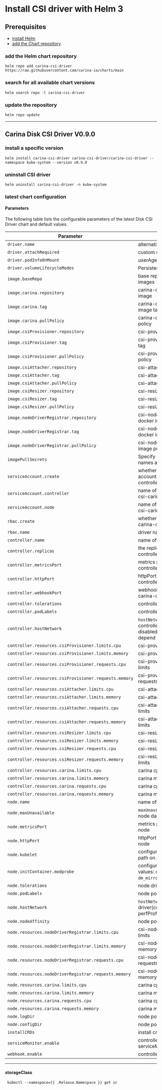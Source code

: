 # Install CSI driver with Helm 3

## Prerequisites

- [install Helm](https://helm.sh/docs/intro/quickstart/#install-helm)
- [add the Chart repository](#add-the-helm-chart-repository)

### add the Helm chart repository

```console
helm repo add carina-csi-driver https://raw.githubusercontent.com/carina-io/charts/main
```

### search for all available chart versions

```console
helm search repo -l carina-csi-driver
```

### update the repository

```console
helm repo update
```

---

## Carina Disk CSI Driver V0.9.0

### install a specific version

```console
helm install carina-csi-driver carina-csi-driver/carina-csi-driver --namespace kube-system --version v0.9.0
```

### uninstall CSI driver

```console
helm uninstall carina-csi-driver -n kube-system
```

### latest chart configuration

#### Parameters

The following table lists the configurable parameters of the latest  Disk CSI Driver chart and default values.

| Parameter                                         | Description                                                | Default                                                      |
| ------------------------------------------------- | ---------------------------------------------------------- | ------------------------------------------------------------ |
| `driver.name`                                     | alternative driver name                                    | `csi.carina.com` |
| `driver.attachRequired`                           | custom userAgent                                           | `true` |
| `driver.podInfoOnMount`                           | userAgent suffix                                           | `true` |
| `driver.volumeLifecycleModes`                     |  Persistent                                                | `Persistent` |
| `image.baseRepo`                                  | base repository of driver images                           | `registry.cn-hangzhou.aliyuncs.com/carina` |
| `image.carina.repository`                         | carina-csi-driver docker image                             | `/carina`   |
| `image.carina.tag`                                | carina-csi-driver docker image tag                         | `latest`  |
| `image.carina.pullPolicy`                         | carina-csi-driver image pull policy                        | `IfNotPresent`   |
| `image.csiProvisioner.repository`                 | csi-provisioner docker image                               | `/csi-provisioner`  |
| `image.csiProvisioner.tag`                        | csi-provisioner docker image tag                           | `v2.1.0`  |
| `image.csiProvisioner.pullPolicy`                 | csi-provisioner image pull policy                          | `IfNotPresent`  |
| `image.csiAttacher.repository`                    | csi-attacher docker image                                  | `/csi-attacher` |
| `image.csiAttacher.tag`                           | csi-attacher docker image tag                              | `v3.1.0`        |
| `image.csiAttacher.pullPolicy`                    | csi-attacher image pull policy                             | `IfNotPresent`     |
| `image.csiResizer.repository`                     | csi-resizer docker image                                   | `/csi-resizer`    |
| `image.csiResizer.tag`                            | csi-resizer docker image tag                               | `v1.1.0`         |
| `image.csiResizer.pullPolicy`                     | csi-resizer image pull policy                              | `IfNotPresent`        |
| `image.nodeDriverRegistrar.repository`            | csi-node-driver-registrar docker image                     | `/csi-node-driver-registrar` |
| `image.nodeDriverRegistrar.tag`                   | csi-node-driver-registrar docker image tag                 | `v2.1.0`                   |
| `image.nodeDriverRegistrar.pullPolicy`            | csi-node-driver-registrar image pull policy                | `IfNotPresent`              |
| `imagePullSecrets`                                | Specify docker-registry secret names as an array           | []         |
| `serviceAccount.create`                           | whether create service account of csi-carina-controller, csi-carina-node| `true`   |                                                |
| `serviceAccount.controller`                       | name of service account for csi-carina-controller       | `carina-csi-controller`       |
| `serviceAccount.node`                             | name of service account for csi-carina-node             | `carina-csi-node`         |
| `rbac.create`                                     | whether create rbac of csi-carina-controller            | `true`           |
| `rbac.name`                                       | driver name in rbac role                                | `carina`         |
| `controller.name`                                 | name of driver deployment                                  | `csi-carina-controller` |
| `controller.replicas`                             | the replicas of csi-carina-controller                   | `2`           |
| `controller.metricsPort`                          | metrics port of csi-carina-controller                   | `29604`         |
| `controller.httpPort`                             | httpPort port of csi-carina-controller                   | `8089`           |
| `controller.webhookPort`                          | webhookPort port of csi-carina-controller                   | `8443`         |
| `controller.tolerations`                          | controller pod tolerations                                 |     |
| `controller.podLabels`                            | controller pod podLabels                                 |     |
| `controller.hostNetwork`                          | `hostNetwork` setting on controller driver(could be disabled if controller does not depend on MSI setting)    | `true`     | `true`, `false`
| `controller.resources.csiProvisioner.limits.cpu`      | csi-provisioner cpu limits                            | 200m                                                           |
| `controller.resources.csiProvisioner.limits.memory`   | csi-provisioner memory limits                         | 500Mi                                                          |
| `controller.resources.csiProvisioner.requests.cpu`    | csi-provisioner cpu requests limits                   | 10m                                                            |
| `controller.resources.csiProvisioner.requests.memory` | csi-provisioner memory requests limits                | 20Mi                                                           |
| `controller.resources.csiAttacher.limits.cpu`         | csi-attacher cpu limits                            | 200m                                                           |
| `controller.resources.csiAttacher.limits.memory`      | csi-attacher memory limits                         | 500Mi                                                          |
| `controller.resources.csiAttacher.requests.cpu`       | csi-attacher cpu requests limits                   | 10m                                                            |
| `controller.resources.csiAttacher.requests.memory`    | csi-attacher memory requests limits                | 20Mi                                                           |
| `controller.resources.csiResizer.limits.cpu`          | csi-resizer cpu limits                            | 200m                                                           |
| `controller.resources.csiResizer.limits.memory`       | csi-resizer memory limits                         | 500Mi                                                          |
| `controller.resources.csiResizer.requests.cpu`        | csi-resizer cpu requests limits                   | 10m                                                            |
| `controller.resources.csiResizer.requests.memory`     | csi-resizer memory requests limits                | 20Mi                                                           |
| `controller.resources.carina.limits.cpu`           | carina cpu limits                                    | 300m                                                           |
| `controller.resources.carina.limits.memory`        | carina memory limits                                 | 500Mi                                                          |
| `controller.resources.carina.requests.cpu`         | carina cpu requests limits                           | 10m                                                            |
| `controller.resources.carina.requests.memory`      | carina memory requests limits                        | 20Mi    |
| `node.name`                                       | name of driver daemonset                     |`csi-carina-node`       |
| `node.maxUnavailable`                             | `maxUnavailable` value of driver node daemonset            | `1`
| `node.metricsPort`                                | metrics port of csi-carina-node                         |`29091`         |
| `node.httpPort`                                   | httpPort port of csi-carina-node                         |`29090`           |
| `node.kubelet`                                   | configure kubelet directory path on  agent node       | `/var/lib/kubelet`        |
| `node.initContainer.modprobe`                    | configure lib module(available values: `dm_snapshot`, `dm_mirror`,`dm_thin_pool`,`bcache`)  | `dm_snapshot`, `dm_mirror`,`dm_thin_pool`   |
| `node.tolerations`                               |  node driver tolerations                              |      |
| `node.podLabels`                                 | node pod podLabels                                 |        |
| `node.hostNetwork`                               | `hostNetwork` setting on  node driver(could be disabled if perfProfile is `none`)      | `true`           | `true`, `false`
| `node.nodeAffinity`                                 | node pod nodeAffinity                                 |                                                              |
| `node.resources.nodeDriverRegistrar.limits.cpu`       | csi-node-driver-registrar cpu limits                  | 200m                                                           |
| `node.resources.nodeDriverRegistrar.limits.memory`    | csi-node-driver-registrar memory limits               | 100Mi                                                          |
| `node.resources.nodeDriverRegistrar.requests.cpu`     | csi-node-driver-registrar cpu requests limits         | 10m                                                            |
| `node.resources.nodeDriverRegistrar.requests.memory`  | csi-node-driver-registrar memory requests limits      | 20Mi                                                           |
| `node.resources.carina.limits.cpu`                 | carina cpu limits                                        | 200m         |
| `node.resources.carina.limits.memory`              | carina memory limits                                     | 200Mi           |
| `node.resources.carina.requests.cpu`               | carina cpu requests limits                               | 10m            |
| `node.resources.carina.requests.memory`            | carina memory requests limits                            | 20Mi         |
| `node.logDir`                                      | node pod logDir                                          |/var/log/carina/  |
| `node.configDir`                                   | node pod configDir                                       |/etc/carina      |
| `installCRDs`                                      | install crd                                              |true  |      |
| `serviceMonitor.enable`                            | controller minitor serviceMonitor                        |true  |      |
| `webhook.enable`                                   | controller webhook                         |true  |      |
---

#### storageClass

```console
 kubectl --namespace={{ .Release.Namespace }} get sc 
```
